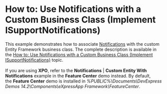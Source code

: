 # How to: Use Notifications with a Custom Business Class (Implement ISupportNotifications)


This example demonstrates how to associate <a href="https://documentation.devexpress.com/#Xaf/CustomDocument3688">Notifications</a> with the custom Entity Framework business class. The complete description is available in the <a href="https://documentation.devexpress.com/#Xaf/CustomDocument3689">How to: Use Notifications with a Custom Business Class (Implement ISupportNotifications)</a> topic.<br /><br />If you are using <strong>XPO</strong>, refer to the <strong>Notifications</strong> | <strong>Custom Entity With Notifications</strong> example in the <strong>Feature Center</strong> demo instead. By default, the <strong>Feature Center</strong> demo is installed in <em>%PUBLIC%\Documents\DevExpress Demos 14.2\Components\eXpressApp Framework\FeatureCenter</em>. 

<br/>


